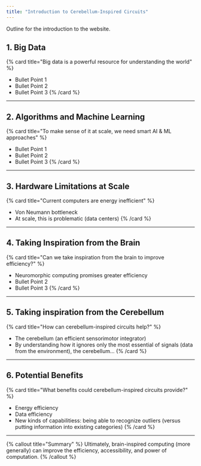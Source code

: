 ```yaml
---
title: "Introduction to Cerebellum-Inspired Circuits"
---
```


Outline for the introduction to the website.
## 1. Big Data

{% card title="Big data is a powerful resource for understanding the world" %}
* Bullet Point 1
* Bullet Point 2
* Bullet Point 3
{% /card %}
---

## 2. Algorithms and Machine Learning

{% card title="To make sense of it at scale, we need smart AI & ML approaches" %}
* Bullet Point 1
* Bullet Point 2
* Bullet Point 3
{% /card %}
---

## 3. Hardware Limitations at Scale
{% card title="Current computers are energy inefficient" %}
* Von Neumann bottleneck
* At scale, this is problematic (data centers)
{% /card %}
---

## 4. Taking Inspiration from the Brain
{% card title="Can we take inspiration from the brain to improve efficiency?" %}
* Neuromorphic computing promises greater efficiency
* Bullet Point 2
* Bullet Point 3
{% /card %}
---

## 5. Taking inspiration from the Cerebellum
{% card title="How can cerebellum-inspired circuits help?" %}
* The cerebellum (an efficient sensorimotor integrator)
* By understanding how it ignores only the most essential of signals (data from the environment), the cerebellum...
{% /card %}
---

## 6. Potential Benefits
{% card title="What benefits could cerebellum-inspired circuits provide?" %}
* Energy efficiency
* Data efficiency
* New kinds of capabilitiess: being able to recognize outliers (versus putting information into existing categories)
{% /card %}
---

{% callout title="Summary" %}
Ultimately, brain-inspired computing (more generally) can improve the efficiency, accessibility, and power of computation. 
{% /callout %}